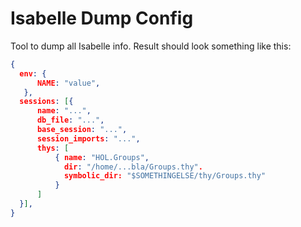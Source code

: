 # Isabelle Dump Config
Tool to dump all Isabelle info. Result should look something like this:

```json
{
  env: {
      NAME: "value",
   },
  sessions: [{
      name: "...",
      db_file: "...",
      base_session: "...",
      session_imports: "...",
      thys: [
          { name: "HOL.Groups",
            dir: "/home/...bla/Groups.thy".
            symbolic_dir: "$SOMETHINGELSE/thy/Groups.thy"
          }
      ]
  }],
}
```
